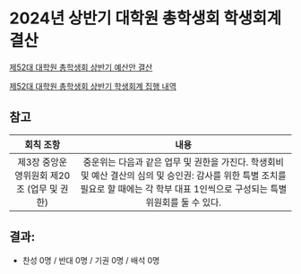 2024년 상반기 대학원 총학생회 학생회계 결산
===

[제52대 대학원 총학생회 상반기 예산안 결산]() <br/>

[제52대 대학원 총학생회 상반기 학생회계 집행 내역]() <br/>

## 참고
|  회칙 조항  |  내용 |
|:---:|:---:|
| 제3장 중앙운영위원회 제20조 (업무 및 권한) | 중운위는 다음과 같은 업무 및 권한을 가진다. 학생회비 및 예산 결산의 심의 및 승인권: 감사를 위한 특별 조치를 필요로 할 때에는 각 학부 대표 1인씩으로 구성되는 특별위원회를 둘 수 있다. |


## 결과:
- 찬성 0명 / 반대 0명 / 기권 0명 / 배석 0명
